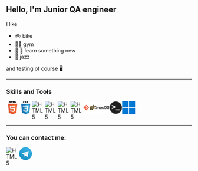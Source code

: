 ## Hello, I'm Junior QA engineer

I like
* :bike:   bike
* :weight_lifting_woman:   gym
* :book: :mag_right:   learn something new
* :saxophone:   jazz

and testing of course   :desktop_computer:

---
### Skills and Tools
<img align="left" alt="HTML5" width="35px" src=https://raw.githubusercontent.com/github/explore/80688e429a7d4ef2fca1e82350fe8e3517d3494d/topics/html/html.png />
<img align="left" alt="HTML5" width="35px" src=https://raw.githubusercontent.com/github/explore/80688e429a7d4ef2fca1e82350fe8e3517d3494d/topics/css/css.png />
<img align="left" alt="HTML5" width="35px" src=https://media.proglib.io/wp-uploads/2017/02/download.png />
<img align="left" alt="HTML5" width="35px" src=https://upload.wikimedia.org/wikipedia/ru/thumb/3/39/Java_logo.svg/1200px-Java_logo.svg.png />
<img align="left" alt="HTML5" width="35px" src=https://images.credly.com/images/1d00cba3-b482-410c-a507-26d58e77f1db/Artboard_Copy_16.png />
<img align="left" alt="HTML5" width="35px" src=https://www.itsdelta.ru/upload/iblock/d41/d4164c9d28b9e2c11e347b5e477ab831.png />
<img align="left" alt="HTML5" width="35px" src=https://raw.githubusercontent.com/github/explore/80688e429a7d4ef2fca1e82350fe8e3517d3494d/topics/git/git.png />
<img align="left" alt="HTML5" width="35px" src=https://raw.githubusercontent.com/github/explore/868696fc547869eb5de5add3b3695abdd43bb9dc/topics/macos/macos.png />
<img align="left" alt="HTML5" width="35px" src=https://raw.githubusercontent.com/github/explore/d92924b1d925bb134e308bd29c9de6c302ed3beb/topics/terminal/terminal.png />
<img align="left" alt="HTML5" width="35px" src=https://raw.githubusercontent.com/github/explore/379d49236d826364be968345e0a085d044108cff/topics/windows/windows.png />

<br />
<br />
<br />

---
### You can contact me:
[<img align="left" alt="HTML5" width="35px" src=https://upload.wikimedia.org/wikipedia/commons/thumb/2/21/VK.com-logo.svg/640px-VK.com-logo.svg.png />][вк]
[<img align="left" alt="Telegram" width="35px" src=https://raw.githubusercontent.com/github/explore/80688e429a7d4ef2fca1e82350fe8e3517d3494d/topics/telegram/telegram.png />][Telegram]

[вк]: https://vk.com/feed
[Telegram]: https://t.me/ALANIYAIL

